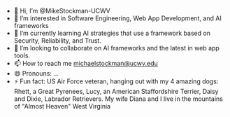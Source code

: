 - 👋 Hi, I’m @MikeStockman-UCWV
- 👀 I’m interested in Software Engineering, Web App Development, and AI frameworks
- 🌱 I’m currently learning AI strategies that use a framework based on Security, Reliability, and Trust.
- 💞️ I’m looking to collaborate on AI frameworks and the latest in web app tools.
- 📫 How to reach me michaelstockman@ucwv.edu
- 😄 Pronouns: ...
- ⚡ Fun fact: US Air Force veteran, hanging out with my 4 amazing dogs: Rhett, a Great Pyrenees, Lucy, an American Staffordshire Terrier, Daisy and Dixie, Labrador Retrievers. My wife Diana and I live in the mountains of "Almost Heaven" West Virginia

<!---
MikeStockman-UCWV/MikeStockman-UCWV is a ✨ special ✨ repository because its `README.md` (this file) appears on your GitHub profile.
You can click the Preview link to take a look at your changes.
--->
